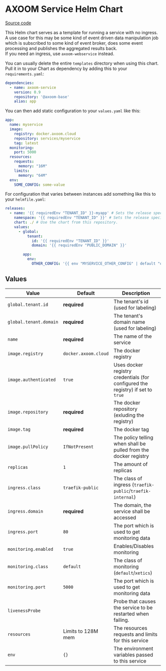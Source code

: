 # AXOOM Service Helm Chart

[Source code](https://tfs.inside-axoom.org/tfs/axoom/axoom/_git/Axoom.Platform.BaseAssets?path=%2Fcharts%2Faxoom-service)

This Helm chart serves as a template for running a service with no ingress.  
A use case for this may be some kind of event driven data manipulation job which is subscribed to some kind of event broker, does some event processing and publishes the aggregated results back.  
If you need an ingress, use `axoom-webservice` instead.

You can usually delete the entire `templates` directory when using this chart. Pull it in to your Chart as dependency by adding this to your `requirements.yaml`:

```yaml
dependencies:
  - name: axoom-service
    version: 0.9
    repository: '@axoom-base'
    alias: app
```

You can then add static configuration to your `values.yaml` like this:

```yaml
app:
  name: myservice
  image:
    registry: docker.axoom.cloud
    repository: services/myservice
    tag: latest
  monitoring:
    port: 5000
  resources:
    requests:
      memory: "16M"
    limits:
      memory: "64M"
  env:
    SOME_CONFIG: some-value
```

For configuration that varies between instances add something like this to your `helmfile.yaml`:

```yaml
releases:
  - name: '{{ requiredEnv "TENANT_ID" }}-myapp' # Sets the release specific asset name, containing the tenant's id.
    namespace: '{{ requiredEnv "TENANT_ID" }}' # Sets the release specific k8s namespace: the tenant's id.
    chart: ./ # Use the chart from this repository.
    values:
      - global:
          tenant:
            id: '{{ requiredEnv "TENANT_ID" }}'
            domain: '{{ requiredEnv "PUBLIC_DOMAIN" }}'

        app:
          env:
            OTHER_CONFIG: '{{ env "MYSERVICE_OTHER_CONFIG" | default "other-value" }}'
```

## Values

| Value                  | Default              | Description                                                                     |
|------------------------|----------------------|---------------------------------------------------------------------------------|
| `global.tenant.id`     | __required__         | The tenant's id (used for labeling)                                             |
| `global.tenant.domain` | __required__         | The tenant's domain name (used for labeling)                                    |
| `name`                 | __required__         | The name of the service                                                         |
| `image.registry`       | `docker.axoom.cloud` | The docker registry                                                             |
| `image.authenticated`  | `true`               | Uses docker registry credentials (for configured the registry) if set to `true` |
| `image.repository`     | __required__         | The docker repository (exluding the registry)                                   |
| `image.tag`            | __required__         | The docker tag                                                                  |
| `image.pullPolicy`     | `IfNotPresent`       | The policy telling when shall be pulled from the docker registry                |
| `replicas`             | `1`                  | The amount of replicas                                                          |
| `ingress.class`        | `traefik-public`     | The class of ingress (`traefik-public`/`traefik-internal`)                      |
| `ingress.domain`       | __required__         | The domain, the service shall be accessed                                       |
| `ingress.port`         | `80`                 | The port which is used to get monitoring data                                   |
| `monitoring.enabled`   | `true`               | Enables/Disables monitoring                                                     |
| `monitoring.class`     | `default`            | The class of monitoring (`default`/`xetics`)                                    |
| `monitoring.port`      | `5000`               | The port which is used to get monitoring data                                   |
| `livenessProbe`        |                      | Probe that causes the service to be restarted when failing.                     |
| `resources`            | Limits to 128M mem   | The resources requests and limits for this service                              |
| `env`                  | `{}`                 | The environment variables passed to this service                                |
